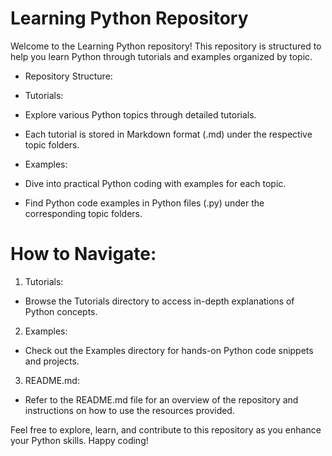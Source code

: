 
# Learning Python Repository

Welcome to the Learning Python repository! This repository is structured to help you learn Python through tutorials and examples organized by topic.

+ Repository Structure:

- Tutorials:

- Explore various Python topics through detailed tutorials.
- Each tutorial is stored in Markdown format (.md) under the respective topic folders.


- Examples:

- Dive into practical Python coding with examples for each topic.
- Find Python code examples in Python files (.py) under the corresponding topic folders.

# How to Navigate:

1. Tutorials:

- Browse the Tutorials directory to access in-depth explanations of Python concepts.


2. Examples:

- Check out the Examples directory for hands-on Python code snippets and projects.


3. README.md:

- Refer to the README.md file for an overview of the repository and instructions on how to use the resources provided.

Feel free to explore, learn, and contribute to this repository as you enhance your Python skills. Happy coding!
